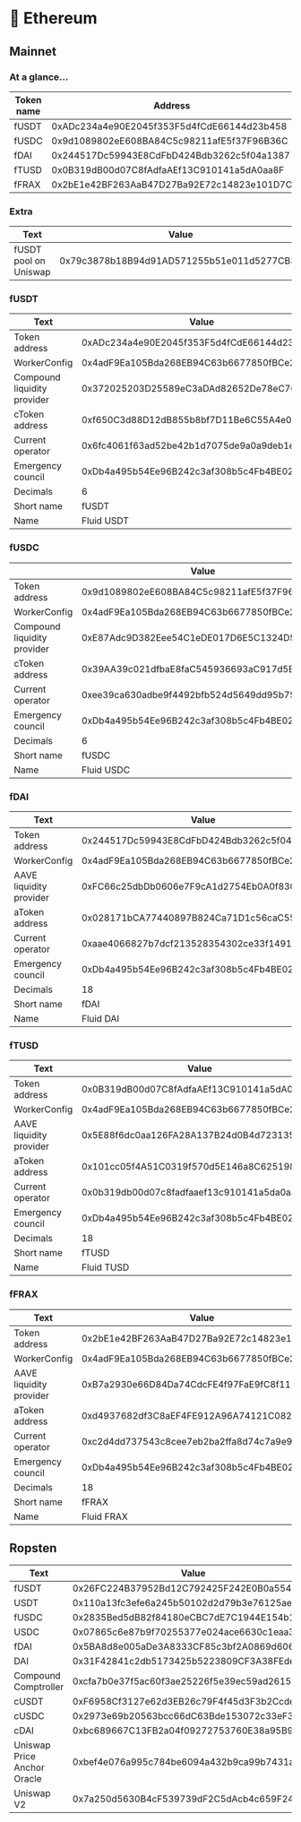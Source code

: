 # 💠 Ethereum

## Mainnet

### At a glance...

| Token name | Address                                    |
| ---------- | ------------------------------------------ |
| fUSDT      | 0xADc234a4e90E2045f353F5d4fCdE66144d23b458 |
| fUSDC      | 0x9d1089802eE608BA84C5c98211afE5f37F96B36C |
| fDAI       | 0x244517Dc59943E8CdFbD424Bdb3262c5f04a1387 |
| fTUSD      | 0x0B319dB00d07C8fAdfaAEf13C910141a5dA0aa8F |
| fFRAX      | 0x2bE1e42BF263AaB47D27Ba92E72c14823e101D7C |

### Extra

| Text                  | Value                                      |
| --------------------- | ------------------------------------------ |
| fUSDT pool on Uniswap | 0x79c3878b18B94d91AD571255b51e011d5277CB39 |

### fUSDT

| Text                        | Value                                      |
| --------------------------- | ------------------------------------------ |
| Token address               | 0xADc234a4e90E2045f353F5d4fCdE66144d23b458 |
| WorkerConfig                | 0x4adF9Ea105Bda268EB94C63b6677850fBCe25fd9 |
| Compound liquidity provider | 0x372025203D25589eC3aDAd82652De78eC76fFabC |
| cToken address              | 0xf650C3d88D12dB855b8bf7D11Be6C55A4e07dCC9 |
| Current operator            | 0x6fc4061f63ad52be42b1d7075de9a0a9deb1ebbe |
| Emergency council           | 0xDb4a495b54Ee96B242c3af308b5c4Fb4BE0207cd |
| Decimals                    | 6                                          |
| Short name                  | fUSDT                                      |
| Name                        | Fluid USDT                                 |

### fUSDC

|                             | Value                                      |
| --------------------------- | ------------------------------------------ |
| Token address               | 0x9d1089802eE608BA84C5c98211afE5f37F96B36C |
| WorkerConfig                | 0x4adF9Ea105Bda268EB94C63b6677850fBCe25fd9 |
| Compound liquidity provider | 0xE87Adc9D382Eee54C1eDE017D6E5C1324D59F457 |
| cToken address              | 0x39AA39c021dfbaE8faC545936693aC917d5E7563 |
| Current operator            | 0xee39ca630adbe9f4492bfb524d5649dd95b75d28 |
| Emergency council           | 0xDb4a495b54Ee96B242c3af308b5c4Fb4BE0207cd |
| Decimals                    | 6                                          |
| Short name                  | fUSDC                                      |
| Name                        | Fluid USDC                                 |

### fDAI

| Text                    | Value                                      |
| ----------------------- | ------------------------------------------ |
| Token address           | 0x244517Dc59943E8CdFbD424Bdb3262c5f04a1387 |
| WorkerConfig            | 0x4adF9Ea105Bda268EB94C63b6677850fBCe25fd9 |
| AAVE liquidity provider | 0xFC66c25dbDb0606e7F9cA1d2754Eb0A0f8306dA9 |
| aToken address          | 0x028171bCA77440897B824Ca71D1c56caC55b68A3 |
| Current operator        | 0xaae4066827b7dcf213528354302ce33f1491283b |
| Emergency council       | 0xDb4a495b54Ee96B242c3af308b5c4Fb4BE0207cd |
| Decimals                | 18                                         |
| Short name              | fDAI                                       |
| Name                    | Fluid DAI                                  |

### fTUSD

| Text                    | Value                                      |
| ----------------------- | ------------------------------------------ |
| Token address           | 0x0B319dB00d07C8fAdfaAEf13C910141a5dA0aa8F |
| WorkerConfig            | 0x4adF9Ea105Bda268EB94C63b6677850fBCe25fd9 |
| AAVE liquidity provider | 0x5E88f6dc0aa126FA28A137B24d0B4d7231352a0B |
| aToken address          | 0x101cc05f4A51C0319f570d5E146a8C625198e636 |
| Current operator        | 0x0b319db00d07c8fadfaaef13c910141a5da0aa8f |
| Emergency council       | 0xDb4a495b54Ee96B242c3af308b5c4Fb4BE0207cd |
| Decimals                | 18                                         |
| Short name              | fTUSD                                      |
| Name                    | Fluid TUSD                                 |

### fFRAX

| Text                    | Value                                      |
| ----------------------- | ------------------------------------------ |
| Token address           | 0x2bE1e42BF263AaB47D27Ba92E72c14823e101D7C |
| WorkerConfig            | 0x4adF9Ea105Bda268EB94C63b6677850fBCe25fd9 |
| AAVE liquidity provider | 0xB7a2930e66D84Da74CdcFE4f97FaE9fC8f1114e8 |
| aToken address          | 0xd4937682df3C8aEF4FE912A96A74121C0829E664 |
| Current operator        | 0xc2d4dd737543c8cee7eb2ba2ffa8d74c7a9e9489 |
| Emergency council       | 0xDb4a495b54Ee96B242c3af308b5c4Fb4BE0207cd |
| Decimals                | 18                                         |
| Short name              | fFRAX                                      |
| Name                    | Fluid FRAX                                 |

## Ropsten

| Text                        | Value                                      |
| --------------------------- | ------------------------------------------ |
| fUSDT                       | 0x26FC224B37952Bd12C792425F242E0B0a55453a6 |
| USDT                        | 0x110a13fc3efe6a245b50102d2d79b3e76125ae83 |
| fUSDC                       | 0x2835Bed5dB82f84180eCBC7dE7C1944E154b1035 |
| USDC                        | 0x07865c6e87b9f70255377e024ace6630c1eaa37f |
| fDAI                        | 0x5BA8d8e005aDe3A8333CF85c3bf2A0869d606569 |
| DAI                         | 0x31F42841c2db5173425b5223809CF3A38FEde360 |
| Compound Comptroller        | 0xcfa7b0e37f5ac60f3ae25226f5e39ec59ad26152 |
| cUSDT                       | 0xF6958Cf3127e62d3EB26c79F4f45d3F3b2CcdeD4 |
| cUSDC                       | 0x2973e69b20563bcc66dC63Bde153072c33eF37fe |
| cDAI                        | 0xbc689667C13FB2a04f09272753760E38a95B998C |
| Uniswap Price Anchor Oracle | 0xbef4e076a995c784be6094a432b9ca99b7431a3f |
| Uniswap V2                  | 0x7a250d5630B4cF539739dF2C5dAcb4c659F2488D |
